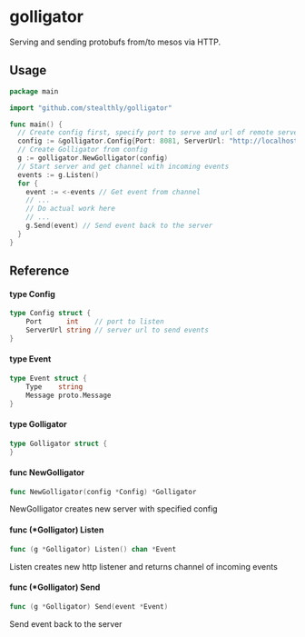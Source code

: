 # golligator

Serving and sending protobufs from/to mesos via HTTP.

## Usage

```go
package main

import "github.com/stealthly/golligator"

func main() {
  // Create config first, specify port to serve and url of remote server to respond
  config := &golligator.Config{Port: 8081, ServerUrl: "http://localhost:8081"}
  // Create Golligator from config
  g := golligator.NewGolligator(config)
  // Start server and get channel with incoming events
  events := g.Listen()
  for {
    event := <-events // Get event from channel
    // ...
    // Do actual work here
    // ...
    g.Send(event) // Send event back to the server
  }
}
```

## Reference

#### type Config

```go
type Config struct {
	Port      int    // port to listen
	ServerUrl string // server url to send events
}
```


#### type Event

```go
type Event struct {
	Type    string
	Message proto.Message
}
```


#### type Golligator

```go
type Golligator struct {
}
```


#### func  NewGolligator

```go
func NewGolligator(config *Config) *Golligator
```
NewGolligator creates new server with specified config

#### func (*Golligator) Listen

```go
func (g *Golligator) Listen() chan *Event
```
Listen creates new http listener and returns channel of incoming events

#### func (*Golligator) Send

```go
func (g *Golligator) Send(event *Event)
```
Send event back to the server

